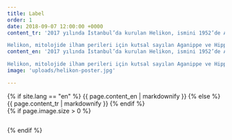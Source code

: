 ```yaml
---
title: Label
order: 1
date: 2018-09-07 12:00:00 +0000
content_tr: '2017 yılında İstanbul’da kurulan Helikon, ismini 1952’de Ankara’da kurulan, kurucuları arasında besteciler Bülent Arel ve İlhan Usmanbaş’ın bulunduğu Helikon Derneği’nden alır. Dernek, 1955 yılında yaşanan 6-7 Eylül Olayları sonrasında adının Yunanca kaynaklı olmasından ötürü sıkı yönetim tarafından kapatılmıştır.

Helikon, mitolojide ilham perileri için kutsal sayılan Aganippe ve Hippocrene kaynaklarının bulunduğu dağın adıdır. Şiirsel ilhamla ilişkilendirilir.'
content_en: '2017 yılında İstanbul’da kurulan Helikon, ismini 1952’de Ankara’da kurulan, kurucuları arasında besteciler Bülent Arel ve İlhan Usmanbaş’ın bulunduğu Helikon Derneği’nden alır. Dernek, 1955 yılında yaşanan 6-7 Eylül Olayları sonrasında adının Yunanca kaynaklı olmasından ötürü sıkı yönetim tarafından kapatılmıştır.

Helikon, mitolojide ilham perileri için kutsal sayılan Aganippe ve Hippocrene kaynaklarının bulunduğu dağın adıdır. Şiirsel ilhamla ilişkilendirilir.'
image: 'uploads/helikon-poster.jpg'

---
```


<div class="row" style="flex: 1;">

<div class="col-xs-12 col-sm-8">
  <div class="section__block">
  {% if site.lang == "en" %}
    {{ page.content_en | markdownify }}
  {% else %}
    {{ page.content_tr | markdownify }}
  {% endif %}
	</div>
</div>

<div class="col-xs-12 col-sm-4">
  {% if page.image.size > 0 %}
    <figure><img src="{{ site.url }}/{{ page.image }}" alt="" /></figure>
  {% endif %}
</div>

</div>
